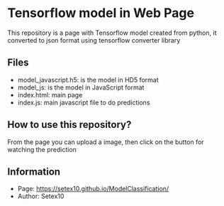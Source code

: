 # Tensorflow model in Web Page

This repository is a page with Tensorflow model created from python, it converted to json format using tensorflow converter library

## Files

* model_javascript.h5: is the model in HD5 format
* model_js: is the model in JavaScript format
* index.html: main page
* index.js: main javascript file to do predictions

## How to use this repository?

From the page you can upload a image, then click on the button for watching the prediction

## Information

* Page: https://setex10.github.io/ModelClassification/
* Author: Setex10
